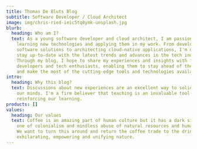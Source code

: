 ```yaml
---
title: Thomas De Bluts Blog
subtitle: Software Developer / Cloud Architect
image: img/chris-ried-ieic5tq8ymk-unsplash.jpg
blurb:
  heading: Who am I?
  text: As a young software developer and cloud architect, I am passionate about
    learning new technologies and applying them in my work. From developing
    software solutions to architecting cloud-native applications, I'm driven to
    stay up-to-date with the latest trends and advances in the tech industry.
    Through my blog, I hope to share my experiences and insights with fellow
    developers and tech enthusiasts, enabling them to stay ahead of the curve
    and make the most of the cutting-edge tools and technologies available.
intro:
  heading: Why this blog?
  text: Discussions about new experiences are an excellent way to solidify them in
    our minds. I'm a firm believer that teaching is an invaluable tool for
    reinforcing our learning.
products: []
values:
  heading: Our values
  text: Coffee is an amazing part of human culture but it has a dark side too –
    one of colonialism and mindless abuse of natural resources and human lives.
    We want to turn this around and return the coffee trade to the drink’s
    exhilarating, empowering and unifying nature.
---
```

